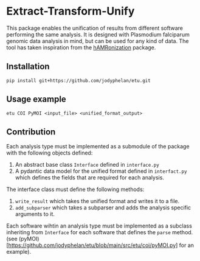 # Extract-Transform-Unify

This package enables the unification of results from different software performing the same analysis.
It is designed with Plasmodium falciparum genomic data analysis in mind, but can be used for any kind of data.
The tool has taken inspiration from the [hAMRonization](https://github.com/pha4ge/hAMRonization.git) package.

## Installation

```
pip install git+https://github.com/jodyphelan/etu.git
```

## Usage example

```
etu COI PyMOI <input_file> <unified_format_output>
```

## Contribution

Each analysis type must be implemented as a submodule of the package with the following objects defined:
 1. An abstract base class `Interface` defined in `interface.py`
 2. A pydantic data model for the unified format defined in `interfact.py` which defines the fields that are required for each analysis.

The interface class must define the following methods:
 1. `write_result` which takes the unified format and writes it to a file.
 2. `add_subparser` which takes a subparser and adds the analysis specific arguments to it.

Each software wihtin an analysis type must be implemented as a subclass inheriting from `Interface` for each software that defines the `parse` method. (see (pyMOI)[https://github.com/jodyphelan/etu/blob/main/src/etu/coi/pyMOI.py] for an example).


